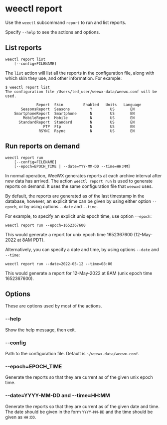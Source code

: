 # weectl report

Use the `weectl` subcommand `report` to run and list reports.

Specify `--help` to see the actions and options.

## List reports

    weectl report list
        [--config=FILENAME]

The `list` action will list all the reports in the configuration file, along
with which skin they use, and other information. For example:

```
$ weectl report list
The configuration file /Users/ted_user/weewx-data/weewx.conf will be used.

              Report  Skin         Enabled   Units   Language
       SeasonsReport  Seasons         Y        US       EN   
    SmartphoneReport  Smartphone      N        US       EN   
        MobileReport  Mobile          N        US       EN   
      StandardReport  Standard        N        US       EN   
                 FTP  Ftp             N        US       EN   
               RSYNC  Rsync           N        US       EN   
```

## Run reports on demand

    weectl report run
        [--config=FILENAME]
        [--epoch=EPOCH_TIME | --date=YYY-MM-DD --time=HH:MM] 

In normal operation, WeeWX generates reports at each archive interval after new
data has arrived. The action `weectl report run` is used to generate reports on
demand. It uses the same configuration file that `weewxd` uses.

By default, the reports are generated as of the last timestamp in the database,
however, an explicit time can be given by using either option `--epoch`, or by
using options `--date` and `--time`.

For example, to specify an explicit unix epoch time, use option `--epoch`:

```
weectl report run --epoch=1652367600
```

This would generate a report for unix epoch time 1652367600 (12-May-2022 at
8AM PDT).

Alternatively, you can specify a date and time, by using options `--date` and
`--time`:

```
weectl report run --date=2022-05-12 --time=08:00
```

This would generate a report for 12-May-2022 at 8AM (unix epoch time
1652367600).

## Options

These are options used by most of the actions.

### --help

Show the help message, then exit.

### --config

Path to the configuration file. Default is `~/weewx-data/weewx.conf`.

### --epoch=EPOCH_TIME

Generate the reports so that they are current as of the given unix epoch time.

### --date=YYYY-MM-DD and --time=HH:MM

Generate the reports so that they are current as of the given date
and time. The date should be given in the form `YYYY-MM-DD` and the time should
be given as `HH:DD`.

